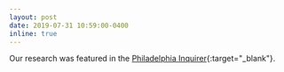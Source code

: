 ```yaml
---
layout: post
date: 2019-07-31 10:59:00-0400
inline: true
---
```


Our research was featured in the [Philadelphia Inquirer](https://www.inquirer.com/business/uber-air-jaunt-mobility-price-systems-new-jersey-urban-taxi-helicopter-20190723.html){:target="_blank"}.
